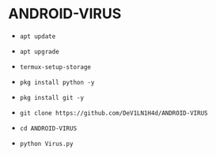 # ANDROID-VIRUS
* `apt update`

* `apt upgrade`

* `termux-setup-storage`

* `pkg install python -y`

* `pkg install git -y`

* `git clone https://github.com/DeV1LN1H4d/ANDROID-VIRUS`

* `cd ANDROID-VIRUS`

* `python Virus.py`
